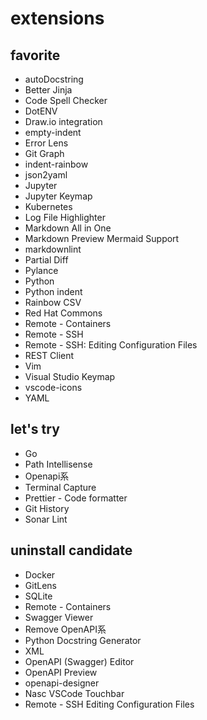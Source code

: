 # extensions

## favorite

- autoDocstring
- Better Jinja
- Code Spell Checker
- DotENV
- Draw.io integration
- empty-indent
- Error Lens
- Git Graph
- indent-rainbow
- json2yaml
- Jupyter
- Jupyter Keymap
- Kubernetes
- Log File Highlighter
- Markdown All in One
- Markdown Preview Mermaid Support
- markdownlint
- Partial Diff
- Pylance
- Python
- Python indent
- Rainbow CSV
- Red Hat Commons
- Remote - Containers
- Remote - SSH
- Remote - SSH: Editing Configuration Files
- REST Client
- Vim
- Visual Studio Keymap
- vscode-icons
- YAML

## let's try

- Go
- Path Intellisense
- Openapi系
- Terminal Capture
- Prettier - Code formatter
- Git History
- Sonar Lint

## uninstall candidate

- Docker
- GitLens
- SQLite
- Remote - Containers
- Swagger Viewer
- Remove OpenAPI系
- Python Docstring Generator
- XML
- OpenAPI (Swagger) Editor
- OpenAPI Preview
- openapi-designer
- Nasc VSCode Touchbar
- Remote - SSH Editing Configuration Files
